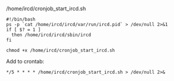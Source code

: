 /home/ircd/cronjob_start_ircd.sh
```
#!/bin/bash
ps -p `cat /home/ircd/ircd/var/run/ircd.pid` > /dev/null 2>&1
if [ $? = 1 ]
  then /home/ircd/ircd/sbin/ircd
fi
```

```
chmod +x /home/ircd/cronjob_start_ircd.sh
```

Add to crontab:
```
*/5 * * * * /home/ircd/cronjob_start_ircd.sh > /dev/null 2>&
```
